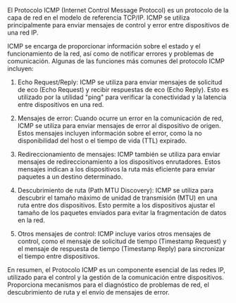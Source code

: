 El Protocolo ICMP (Internet Control Message Protocol) es un protocolo de la capa de red en el modelo de referencia TCP/IP. ICMP se utiliza principalmente para enviar mensajes de control y error entre dispositivos de una red IP.

ICMP se encarga de proporcionar información sobre el estado y el funcionamiento de la red, así como de notificar errores y problemas de comunicación. Algunas de las funciones más comunes del protocolo ICMP incluyen:

1. Echo Request/Reply: ICMP se utiliza para enviar mensajes de solicitud de eco (Echo Request) y recibir respuestas de eco (Echo Reply). Esto es utilizado por la utilidad "ping" para verificar la conectividad y la latencia entre dispositivos en una red.
    
2. Mensajes de error: Cuando ocurre un error en la comunicación de red, ICMP se utiliza para enviar mensajes de error al dispositivo de origen. Estos mensajes incluyen información sobre el error, como la no disponibilidad del host o el tiempo de vida (TTL) expirado.
    
3. Redireccionamiento de mensajes: ICMP también se utiliza para enviar mensajes de redireccionamiento a los dispositivos enrutadores. Estos mensajes indican a los dispositivos la ruta más eficiente para enviar paquetes a un destino determinado.
    
4. Descubrimiento de ruta (Path MTU Discovery): ICMP se utiliza para descubrir el tamaño máximo de unidad de transmisión (MTU) en una ruta entre dos dispositivos. Esto permite a los dispositivos ajustar el tamaño de los paquetes enviados para evitar la fragmentación de datos en la red.
    
5. Otros mensajes de control: ICMP incluye varios otros mensajes de control, como el mensaje de solicitud de tiempo (Timestamp Request) y el mensaje de respuesta de tiempo (Timestamp Reply) para sincronizar el tiempo entre dispositivos.
    

En resumen, el Protocolo ICMP es un componente esencial de las redes IP, utilizado para el control y la gestión de la comunicación entre dispositivos. Proporciona mecanismos para el diagnóstico de problemas de red, el descubrimiento de ruta y el envío de mensajes de error.